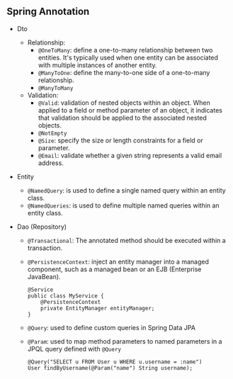 ## Spring Annotation

- Dto

  - Relationship:
    - `@OneToMany`: define a one-to-many relationship between two entities. It's typically used when one entity can be associated with multiple instances of another entity.
    - `@ManyToOne`: define the many-to-one side of a one-to-many relationship.
    - `@ManyToMany`
  - Validation:
    - `@Valid`: validation of nested objects within an object. When applied to a field or method parameter of an object, it indicates that validation should be applied to the associated nested objects.
    - `@NotEmpty`
    - `@Size`: specify the size or length constraints for a field or parameter.
    - `@Email`: validate whether a given string represents a valid email address.

- Entity

  - `@NamedQuery`: is used to define a single named query within an entity class.
  - `@NamedQueries`: is used to define multiple named queries within an entity class.

- Dao (Repository)

  - `@Transactional`: The annotated method should be executed within a transaction.
  - `@PersistenceContext`: inject an entity manager into a managed component, such as a managed bean or an EJB (Enterprise JavaBean).

    ```
    @Service
    public class MyService {
        @PersistenceContext
        private EntityManager entityManager;
    }
    ```

  - `@Query`: used to define custom queries in Spring Data JPA
  - `@Param`: used to map method parameters to named parameters in a JPQL query defined with `@Query`

    ```
    @Query("SELECT u FROM User u WHERE u.username = :name")
    User findByUsername(@Param("name") String username);
    ```
